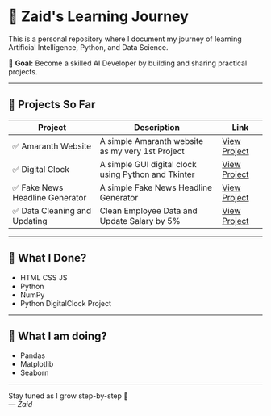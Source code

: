 # 📘 Zaid's Learning Journey

This is a personal repository where I document my journey of learning Artificial Intelligence, Python, and Data Science.

🎯 **Goal:** Become a skilled AI Developer by building and sharing practical projects.

---

## 🚀 Projects So Far

| Project | Description | Link |
|--------|-------------|------|
| ✅ Amaranth Website | A simple Amaranth website as my very 1st Project | [View Project](https://github.com/myselfmdzaid/Amaranth-Website)
| ✅ Digital Clock | A simple GUI digital clock using Python and Tkinter | [View Project](https://github.com/myselfmdzaid/My_Learning_Joureny/tree/main/1st_Project_DigitalClock)
| ✅ Fake News Headline Generator | A simple Fake News Headline Generator | [View Project](https://github.com/myselfmdzaid/My_Learning_Joureny/tree/main/2nd_Project_FakeNewHeadlineGenerator)
| ✅ Data Cleaning and Updating | Clean Employee Data and Update Salary by 5% | [View Project](https://github.com/myselfmdzaid/My_Learning_Joureny/tree/main/3rd_Project_DataCleaning%20%26%20Updating)

---

## 🧠 What I Done?
- HTML CSS JS
- Python
- NumPy
- Python DigitalClock Project

---

## 🧠 What I am doing?
- Pandas
- Matplotlib
- Seaborn

---

Stay tuned as I grow step-by-step 👣  
— *Zaid*
